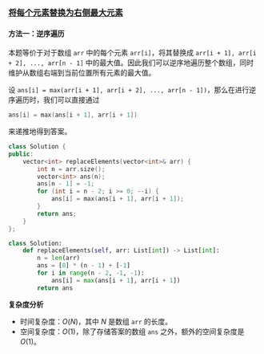 ### [将每个元素替换为右侧最大元素](https://leetcode.cn/problems/replace-elements-with-greatest-element-on-right-side/solutions/101750/jiang-mei-ge-yuan-su-ti-huan-wei-you-ce-zui-da-y-5/)

#### 方法一：逆序遍历

本题等价于对于数组 `arr` 中的每个元素 `arr[i]`，将其替换成 `arr[i + 1], arr[i + 2], ..., arr[n - 1]` 中的最大值。因此我们可以逆序地遍历整个数组，同时维护从数组右端到当前位置所有元素的最大值。

设 `ans[i] = max(arr[i + 1], arr[i + 2], ..., arr[n - 1])`，那么在进行逆序遍历时，我们可以直接通过

```cc
ans[i] = max(ans[i + 1], arr[i + 1])
```

来递推地得到答案。

```C++
class Solution {
public:
    vector<int> replaceElements(vector<int>& arr) {
        int n = arr.size();
        vector<int> ans(n);
        ans[n - 1] = -1;
        for (int i = n - 2; i >= 0; --i) {
            ans[i] = max(ans[i + 1], arr[i + 1]);
        }
        return ans;
    }
};
```

```Python
class Solution:
    def replaceElements(self, arr: List[int]) -> List[int]:
        n = len(arr)
        ans = [0] * (n - 1) + [-1]
        for i in range(n - 2, -1, -1):
            ans[i] = max(ans[i + 1], arr[i + 1])
        return ans
```

**复杂度分析**

- 时间复杂度：$O(N)$，其中 $N$ 是数组 `arr` 的长度。
- 空间复杂度：$O(1)$，除了存储答案的数组 `ans` 之外，额外的空间复杂度是 $O(1)$。
